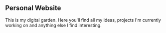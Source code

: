 ## Personal Website

This is my digital garden. Here you'll find all my ideas, projects I'm currently working on and anything else I find interesting.
